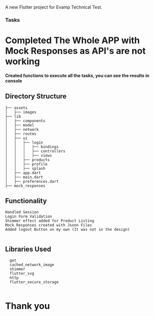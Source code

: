 A new Flutter project for Evamp Technical Test.

### Tasks

# Completed The Whole APP with Mock Responses as API's are not working

#### Created functions to execute all the tasks, you can see the results in console

## Directory Structure

```
├── assets
│   ├── images
├── lib
│   ├── components
│   ├── model
│   ├── network
│   ├── routes
│   ├── ui
│   │   ├── login
│   │   │   ├── bindings
│   │   │   ├── controllers
│   │   │   ├── views
│   │   ├── products
│   │   ├── profile
│   │   ├── splash
│   ├── app.dart
│   ├── main.dart
│   ├── preferences.dart
├── mock_responses

```

## Functionality

```
Handled Session
Login Form Validation
Shimmer effect added for Product Listing
Mock Responses created with Jsonn Files
Added logout Button on my own (It was not in the design)


```

## Libraries Used

```
  get
  cached_network_image
  shimmer
  flutter_svg
  http
  flutter_secure_storage
  
```

# Thank you
